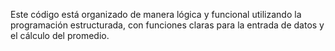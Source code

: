 Este código está organizado de manera lógica y funcional utilizando la programación estructurada, con funciones claras para la entrada de datos y el cálculo del promedio.

